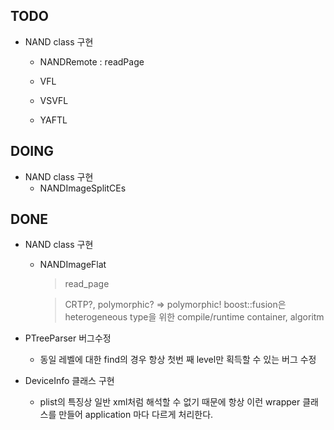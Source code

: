 ## TODO
  * NAND class 구현
    - NANDRemote
      : readPage

    - VFL
    
    - VSVFL

    - YAFTL

## DOING
  * NAND class 구현
    - NANDImageSplitCEs

## DONE
  * NAND class 구현
    - NANDImageFlat
      > read_page

      > CRTP?, polymorphic? => polymorphic!
        boost::fusion은 heterogeneous type을 위한 compile/runtime container, algoritm

  * PTreeParser 버그수정
    - 동일 레벨에 대한 find의 경우 항상 첫번 째 level만 획득할 수 있는 버그 수정
  
  * DeviceInfo 클래스 구현
    - plist의 특징상 일반 xml처럼 해석할 수 없기 때문에 항상 이런 wrapper 클래스를 만들어
      application 마다 다르게 처리한다.

